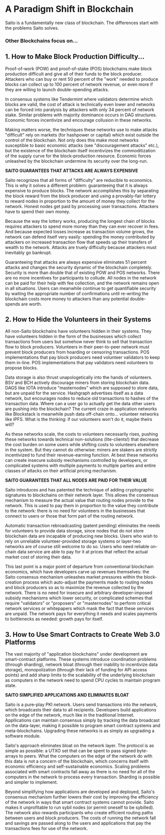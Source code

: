 # A Paradigm Shift in Blockchain

Saito is a fundamentally new class of blockchain. The differences start with the problems Saito solves.

### Other Blockchains focus on... 

## 1. How to Make Block Production Difficulty...

Proof-of-work (POW) and proof-of-stake (POS) blockchains make block production difficult and give all of their funds to the block producer. Attackers who can buy or rent 50 percent of the "work" needed to produce blocks can collect up to 100 percent of network revenue, or even more if they are willing to launch double-spending attacks.

In consensus systems like Tendermint where validators determine which blocks are valid, the cost of attack is technically even lower and networks can be forced into paralysis by attackers with only 34 percent of network stake. Similar problems with majority dominance occurs in DAG structures. Economic forces incentivize and encourage collusion in these networks.

Making matters worse, the techniques these networks use to make attacks "difficult" rely on markets (for hashpower or capital) which exist outside the control of the blockchain. Not only does this make most networks susceptible to basic economic attacks (see "discouragement attacks" etc.), but the existence of the blockchain itself incentivizes the commoditization of the supply curve for the block-production resource. Economic forces unleashed by the blockchain undermine its security over the long-run.


**SAITO GUARANTEES THAT ATTACKS ARE ALWAYS EXPENSIVE**

Saito recognizes that all forms of "difficulty" are reducible to economics. This is why it solves a different problem: guaranteeing that it is always expensive to produce blocks. The network accomplishes this by separating the block reward from the block producer and using a provably-fair lottery to reward nodes in proportion to the amount of money they collect for the network. Honest nodes get paid by processing user transactions. Attackers have to spend their own money.

Because the way the lottery works, producing the longest chain of blocks requires attackers to spend more money than they can ever recover in fees. And because expected losses increase as transaction volume grows, the network can defend itself very easily: spending the money contributed by attackers on increased transaction flow that speeds up their transfers of wealth to the network. Attacks are truely difficulty because attackers must inevitably go bankrupt.

Guaranteeing that attacks are always expensive eliminates 51 percent attacks and changes the security dynamic of the blockchain completely. Security is more than double that of existing POW and POS networks. There are no more incentives for participants to collude. All nodes in the network can be paid for their help with fee collection, and the network remains open in all situations. Users can meanwhile continue to get quantifiable security by waiting the appropriate number of confirmations until re-writing the blockchain costs more money to attackers than any potential double-spends are worth.






## 2. How to Hide the Volunteers in their Systems

All non-Saito blockchains have volunteers hidden in their systems. They have volunteers hidden in the form of the businesses which collect transactions from users but somehow never think to sell that transaction flow to block producers. Volunteers in their peer-to-peer network must prevent block producers from hoarding or censoring transactions. POS implementations that pay block producers need volunteer validators to keep them in-line. POS implementations that pay validators need volunteers to propose blocks.

Data storage is also thrust unapologetically into the hands of volunteers. BSV and BCH actively discourage miners from storing blockchain data. DAGS like IOTA introduce "masternodes" which are supposed to store data, but are unpaid for the service. Hashgraph advertises itself as a data network, but encourages nodes to reduce old transactions to hashes of the transaction data. Where can a user go to actually get the data other users are pushing into the blockchain? The current craze in application networks like Blockstack is meanwhile push data off-chain onto... volunteer networks like IPFS. What is the thinking: if our volunteers won't do it, maybe theirs will?

As these networks scale, the costs to volunteers necessarily rises, pushing these networks towards technical non-solutions (lite-clients!) that decrease the cost burden on some users while shifting costs to volunteers elsewhere in the system. But they cannot do otherwise: miners are stakers are strictly incentivized to fund their revenue-earning function. At best these networks can create insecure subsidy mechanisms controlled by developers, or complicated systems with multiple payments to multiple parties and entire classes of attacks on their artificial pricing mechanism. 


**SAITO GUARANTEES THAT ALL NODES ARE PAID FOR THEIR VALUE**

Saito introduces and has patented the technique of adding cryptographic signatures to blockchains on their network layer. This allows the consensus mechanism to measure the actual value that routing nodes provide to the network. This is used to pay them in proportion to the value they contribute to the network: there is no need for volunteers in the businesses that connect to users or those that form part of the routing network.

Automatic transaction rebroadcasting (patent pending) eliminates the needs for volunteers to provide data storage, since nodes that do not store blockchain data are incapable of producing new blocks. Users who wish to rely on unreliable volunteer-provided storage systems or layer-two networks are of course still welcome to do so. Users who need reliable on-chain data service are able to pay for it at prices that reflect the actual market cost of storing their data.

This last point is a major point of departure from conventional blockchain economics, which have developers carve up revenues themselves: the Saito consensus mechanism unleashes market pressures within the block-creation process which auto-adjust the payments made to routing nodes and block producers so as to maximize the revenue collected by the network. There is no need for insecure and arbitrary developer-imposed subsidy mechanisms which lower security, or complicated schemes that require "validators" or "proposers" or "masternodes" to perform critical network services or whitepapers which mask the fact that these services are unpaid. The network pays for everything it needs and scales payments to bottlenecks as needed: growth pays for itself.



## 3. How to Use Smart Contracts to Create Web 3.0 Platforms

The vast majority of "application blockchains" under development are smart-contract platforms. These systems introduce coordination problems (through sharding), network bloat (through their inability to incentivize data storage), monopolization (through their lack of funding for API access points) and add sharp limits to the scalability of the underlying blockchain as computers in the network need to spend CPU cycles to maintain program state.

**SAITO SIMPLIFIED APPLICATIONS AND ELIMINATES BLOAT**

Saito is a pure-play PKI network. Users send transactions into the network, which broadcasts their data to all recipients. Developers build applications on the edge of the network, much like in the traditional Internet. Appllications can maintain consensus simply by tracking the data broadcast on the data-layer, making it possible to program smart contract systems and meta-blockchains. Upgrading these networks is as simply as upgrading a software module.

Saito's approach eliminates bloat on the network layer. The protocol is as simple as possible: a UTXO set that can be spent to pass signed byte-arrays to peers. What the computers on the edge of the network do with this data is not a concern of the blockchain, which concerns itself with economic efficiency and self-sustainable economics. Scaling problems associated with smart contracts fall away as there is no need for all of the computers in the network to process every transaction. Sharding is possible and simpler to implement.

Beyond simplifying how applications are developed and deployed, Saito's consensus mechanism further lowers their cost by improving the efficiency of the network in ways that smart contract systems cannot provide. Saito makes it unprofitable to run sybil nodes (or permit oneself to be sybilled). The network also rewards participants who create efficient routing paths between users and block producers. The costs of running the network fall and savings are passed along to the users and applications that pay the transactions fees for use of the network.


